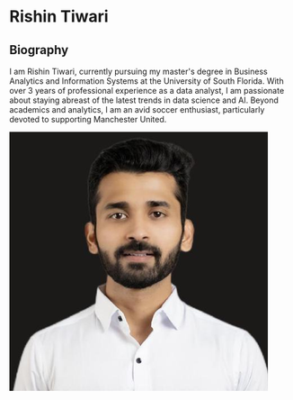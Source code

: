 # Rishin Tiwari

## Biography

I am Rishin Tiwari, currently pursuing my master's degree in Business Analytics and Information Systems at the University of South Florida. With over 3 years of professional experience as a data analyst, I am passionate about staying abreast of the latest trends in data science and AI. Beyond academics and analytics, I am an avid soccer enthusiast, particularly devoted to supporting Manchester United.

![Rishin_Tiwari](Rishin_Tiwari-image.jpg)
